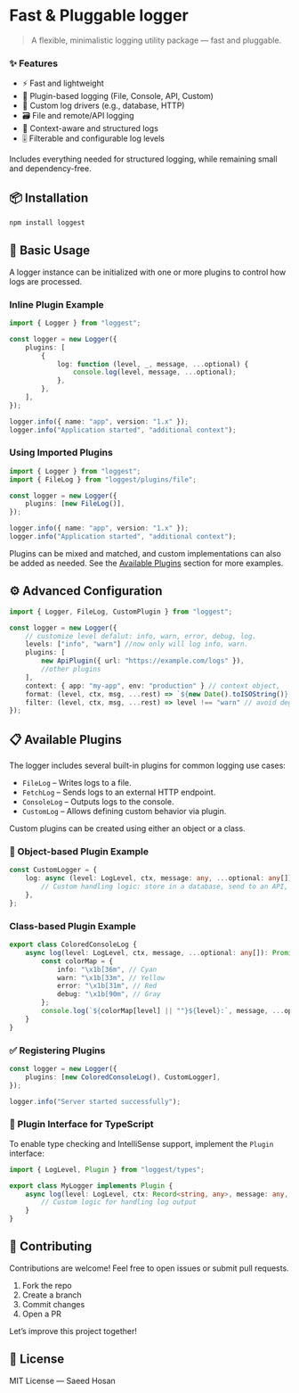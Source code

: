 # Fast & Pluggable logger

> A flexible, minimalistic logging utility package — fast and pluggable.

### ✨ Features

-   ⚡ Fast and lightweight
-   🔌 Plugin-based logging (File, Console, API, Custom)
-   🧩 Custom log drivers (e.g., database, HTTP)
-   🗃️ File and remote/API logging
-   🧠 Context-aware and structured logs
-   🎚️ Filterable and configurable log levels

Includes everything needed for structured logging, while remaining small and dependency-free.

## 📦 Installation

```bash
npm install loggest
```

## 🚀 Basic Usage

A logger instance can be initialized with one or more plugins to control how logs are processed.

### Inline Plugin Example

```ts
import { Logger } from "loggest";

const logger = new Logger({
	plugins: [
		{
			log: function (level, _, message, ...optional) {
				console.log(level, message, ...optional);
			},
		},
	],
});

logger.info({ name: "app", version: "1.x" });
logger.info("Application started", "additional context");
```

### Using Imported Plugins

```ts
import { Logger } from "loggest";
import { FileLog } from "loggest/plugins/file";

const logger = new Logger({
	plugins: [new FileLog()],
});

logger.info({ name: "app", version: "1.x" });
logger.info("Application started", "additional context");
```

Plugins can be mixed and matched, and custom implementations can also be added as needed. See the [Available Plugins](#-available-plugins) section for more examples.

## ⚙️ Advanced Configuration

```ts
import { Logger, FileLog, CustomPlugin } from "loggest";

const logger = new Logger({
	// customize level defalut: info, warn, error, debug, log.
	levels: ["info", "warn"] //now only will log info, warn.
	plugins: [
		new ApiPlugin({ url: "https://example.com/logs" }),
		//other plugins
	],
	context: { app: "my-app", env: "production" } // context object,
	format: (level, ctx, msg, ...rest) => `${new Date().toISOString()} | ${level.toUpperCase()} | ${msg}`,
	filter: (level, ctx, msg, ...rest) => level !== "warn" // avoid degub warn log,
});
```

## 📋 Available Plugins

The logger includes several built-in plugins for common logging use cases:

-   `FileLog` – Writes logs to a file.
-   `FetchLog` – Sends logs to an external HTTP endpoint.
-   `ConsoleLog` – Outputs logs to the console.
-   `CustomLog` – Allows defining custom behavior via plugin.

Custom plugins can be created using either an object or a class.

### 🔧 Object-based Plugin Example

```ts
const CustomLogger = {
	log: async (level: LogLevel, ctx, message: any, ...optional: any[]) => {
		// Custom handling logic: store in a database, send to an API, etc.
	},
};
```

### Class-based Plugin Example

```ts
export class ColoredConsoleLog {
	async log(level: LogLevel, ctx, message, ...optional: any[]): Promise<void> {
		const colorMap = {
			info: "\x1b[36m", // Cyan
			warn: "\x1b[33m", // Yellow
			error: "\x1b[31m", // Red
			debug: "\x1b[90m", // Gray
		};
		console.log(`${colorMap[level] || ""}${level}:`, message, ...optional);
	}
}
```

### ✅ Registering Plugins

```ts
const logger = new Logger({
	plugins: [new ColoredConsoleLog(), CustomLogger],
});

logger.info("Server started successfully");
```

### 🧩 Plugin Interface for TypeScript

To enable type checking and IntelliSense support, implement the `Plugin` interface:

```ts
import { LogLevel, Plugin } from "loggest/types";

export class MyLogger implements Plugin {
	async log(level: LogLevel, ctx: Record<string, any>, message: any, ...optional: any[]): Promise<void> {
		// Custom logic for handling log output
	}
}
```

## 🤝 Contributing

Contributions are welcome! Feel free to open issues or submit pull requests.

1. Fork the repo
2. Create a branch
3. Commit changes
4. Open a PR

Let’s improve this project together!

## 📄 License

MIT License — Saeed Hosan
